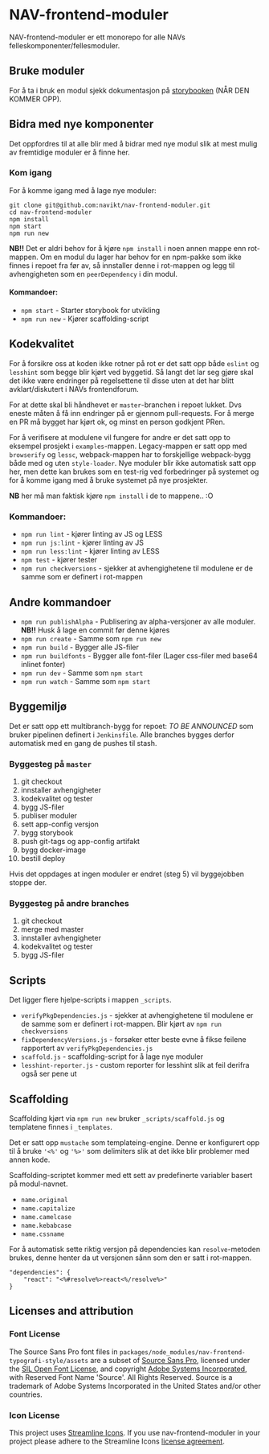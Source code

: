 # NAV-frontend-moduler

NAV-frontend-moduler er ett monorepo for alle NAVs felleskomponenter/fellesmoduler.
 
## Bruke moduler
For å ta i bruk en modul sjekk dokumentasjon på [storybooken](https://navikt.github.io/nav-frontend-moduler) (NÅR DEN KOMMER OPP).


## Bidra med nye komponenter
Det oppfordres til at alle blir med å bidrar med nye modul slik at mest mulig av fremtidige moduler er å finne her.

### Kom igang
For å komme igang med å lage nye moduler: 
```
git clone git@github.com:navikt/nav-frontend-moduler.git
cd nav-frontend-moduler
npm install
npm start
npm run new
```

**NB!!** Det er aldri behov for å kjøre `npm install` i noen annen mappe enn rot-mappen. 
Om en modul du lager har behov for en npm-pakke som ikke finnes i repoet fra før av, 
så innstaller denne i rot-mappen og legg til avhengigheten som en `peerDependency` i din modul.

#### Kommandoer:
* `npm start` - Starter storybook for utvikling
* `npm run new` - Kjører scaffolding-script

## Kodekvalitet
For å forsikre oss at koden ikke rotner på rot er det satt opp både `eslint` og `lesshint` som begge blir kjørt ved byggetid.
Så langt det lar seg gjøre skal det ikke være endringer på regelsettene til disse uten at det har blitt avklart/diskutert i NAVs frontendforum.

For at dette skal bli håndhevet er `master`-branchen i repoet lukket. Dvs eneste måten å få inn endringer på er gjennom pull-requests. 
For å merge en PR må bygget har kjørt ok, og minst en person godkjent PRen.

For å verifisere at modulene vil fungere for andre er det satt opp to eksempel prosjekt i `examples`-mappen.
Legacy-mappen er satt opp med `browserify` og `lessc`, webpack-mappen har to forskjellige webpack-bygg både med og uten `style-loader`.
Nye moduler blir ikke automatisk satt opp her, men dette kan brukes som en test-rig ved forbedringer på systemet og for å komme igang med å bruke systemet på nye prosjekter. 

**NB** her må man faktisk kjøre `npm install` i de to mappene.. :O

### Kommandoer:
* `npm run lint` - kjører linting av JS og LESS
* `npm run js:lint` - kjører linting av JS
* `npm run less:lint` - kjører linting av LESS
* `npm test` - kjører tester
* `npm run checkversions` - sjekker at avhengighetene til modulene er de samme som er definert i rot-mappen

## Andre kommandoer
* `npm run publishAlpha` - Publisering av alpha-versjoner av alle moduler. **NB!!** Husk å lage en commit før denne kjøres
* `npm run create` - Samme som `npm run new`
* `npm run build` - Bygger alle JS-filer
* `npm run buildfonts` - Bygger alle font-filer (Lager css-filer med base64 inlinet fonter)
* `npm run dev` - Samme som `npm start`
* `npm run watch` - Samme som `npm start`


## Byggemiljø
Det er satt opp ett multibranch-bygg for repoet: *TO BE ANNOUNCED* som bruker pipelinen definert i `Jenkinsfile`.
Alle branches bygges derfor automatisk med en gang de pushes til stash.

### Byggesteg på `master`
1. git checkout
2. innstaller avhengigheter
3. kodekvalitet og tester
4. bygg JS-filer
5. publiser moduler
6. sett app-config versjon
7. bygg storybook
8. push git-tags og app-config artifakt
9. bygg docker-image
10. bestill deploy

Hvis det oppdages at ingen moduler er endret (steg 5) vil byggejobben stoppe der.

### Byggesteg på andre branches
1. git checkout
2. merge med master
3. innstaller avhengigheter
4. kodekvalitet og tester
5. bygg JS-filer

## Scripts
Det ligger flere hjelpe-scripts i mappen `_scripts`. 

* `verifyPkgDependencies.js` - sjekker at avhengighetene til modulene er de samme som er definert i rot-mappen. Blir kjørt av `npm run checkversions`
* `fixDependencyVersions.js` - forsøker etter beste evne å fikse feilene rapportert av `verifyPkgDependencies.js`
* `scaffold.js` - scaffolding-script for å lage nye moduler
* `lesshint-reporter.js` - custom reporter for lesshint slik at feil derifra også ser pene ut

## Scaffolding
Scaffolding kjørt via `npm run new` bruker `_scripts/scaffold.js` og templatene finnes i `_templates`.

Det er satt opp `mustache` som templateing-engine. Denne er konfigurert opp til å bruke `'<%'` og `'%>'` som delimiters slik at det ikke blir problemer med annen kode.

Scaffolding-scriptet kommer med ett sett av predefinerte variabler basert på modul-navnet.
* `name.original`
* `name.capitalize`
* `name.camelcase`
* `name.kebabcase`
* `name.cssname`

For å automatisk sette riktig versjon på dependencies kan `resolve`-metoden brukes, denne henter da ut versjonen sånn som den er satt i rot-mappen.
```
"dependencies": {
    "react": "<%#resolve%>react<%/resolve%>"
}
```

## Licenses and attribution

### Font License
The Source Sans Pro font files in `packages/node_modules/nav-frontend-typografi-style/assets` are a subset of
[Source Sans Pro](https://github.com/adobe-fonts/source-sans-pro), licensed under the [SIL Open Font License](http://scripts.sil.org/cms/scripts/page.php?item_id=OFL), and copyright [Adobe Systems Incorporated](http://www.adobe.com/),
with Reserved Font Name 'Source'. All Rights Reserved.
Source is a trademark of Adobe Systems Incorporated in the United States and/or other countries.

### Icon License
This project uses [Streamline Icons](http://www.streamlineicons.com/). If you use nav-frontend-moduler in your project please adhere to the Streamline Icons [license agreement](http://www.streamlineicons.com/license.html).
